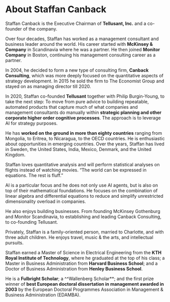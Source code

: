 # About Staffan Canback

Staffan Canback is the Executive Chairman of **Tellusant, Inc.** and a co-founder of the company.  

Over four decades, Staffan has worked as a management consultant and business leader around the world. His career started with **McKinsey & Company** in Scandinavia where he was a partner. He then joined **Monitor Company** in Boston, continuing his management consulting career as a partner.  

In 2004, he decided to form a new type of consulting firm, **Canback Consulting**, which was more deeply focused on the quantitative aspects of strategy development. In 2015 he sold the firm to The Economist Group and stayed on as managing director till 2020.  

In 2020, Staffan co-founded **Tellusant** together with Philip Burgin-Young, to take the next step: To move from pure advice to building repeatable, automated products that capture much of what companies and management consultants do manually within **strategic planning and other corporate higher order cognitive processes**. The approach is to leverage AI for strategy purposes.  

He has **worked on the ground in more than eighty countries** ranging from Mongolia, to Eritrea, to Nicaragua, to the OECD countries. He is enthusiastic about opportunities in emerging countries. Over the years, Staffan has lived in Sweden, the United States, India, Mexico, Denmark, and the United Kingdom.  

Staffan loves quantitative analysis and will perform statistical analyses on flights instead of watching movies. “The world can be expressed in equations. The rest is fluff.”  

AI is a particular focus and he does not only use AI agents, but is also on top of their mathematical foundations. He focuses on the combination of linear algebra and differential equations to reduce and simplify unrestricted dimensionality overload in companies.  

He also enjoys building businesses. From founding McKinsey Gothenburg and Monitor Scandinavia, to establishing and leading Canback Consulting, to co-founding Tellusant.  

Privately, Staffan is a family-oriented person, married to Charlotte, and with three adult children. He enjoys travel, music & the arts, and intellectual pursuits.  

Staffan earned a Master of Science in Electrical Engineering from the **KTH Royal Institute of Technology**, where he graduated at the top of his class; a Master in Business Administration from **Harvard Business School**; and a Doctor of Business Administration from **Henley Business School**.

He is a **Fulbright Scholar**; a ^^Wallenberg Scholar**; and the first prize winner of **best European doctoral dissertation in management awarded in 2003** by the European Doctoral Programmes Association in Management & Business Administration (EDAMBA).
